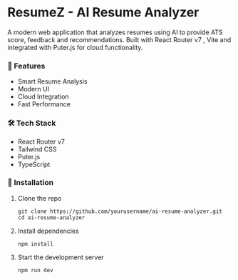 # ResumeZ - AI Resume Analyzer
A modern web application that analyzes resumes using AI to provide ATS score, feedback and recommendations. Built with React Router v7 , Vite and integrated with Puter.js for cloud functionality.

### 🚀 Features
* Smart Resume Analysis
* Modern UI
* Cloud Integration
* Fast Performance

### 🛠️ Tech Stack
* React Router v7
* Tailwind CSS
* Puter.js
* TypeScript


### 🔧 Installation
1. Clone the repo
   ```
   git clone https://github.com/yourusername/ai-resume-analyzer.git
   cd ai-resume-analyzer
   ```
2. Install dependencies
   ```
   npm install
   ```
3. Start the development server
   ```
   npm run dev
   ```
